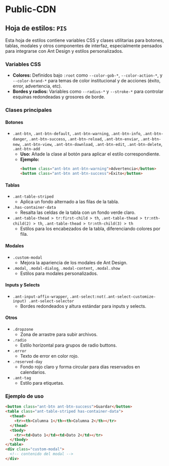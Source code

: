 # Public-CDN

## Hoja de estilos: `PIS`

Esta hoja de estilos contiene variables CSS y clases utilitarias para botones, tablas, modales y otros componentes de interfaz, especialmente pensados para integrarse con Ant Design y estilos personalizados.

### Variables CSS

- **Colores:** Definidos bajo `:root` como `--color-gob-*`, `--color-action-*`, y `--color-brand-*` para temas de color institucional y de acciones (éxito, error, advertencia, etc).
- **Bordes y radios:** Variables como `--radius-*` y `--stroke-*` para controlar esquinas redondeadas y grosores de borde.

### Clases principales

#### Botones

- `.ant-btn`, `.ant-btn-default`, `.ant-btn-warning`, `.ant-btn-info`, `.ant-btn-danger`, `.ant-btn-success`, `.ant-btn-reload`, `.ant-btn-enviar`, `.ant-btn-new`, `.ant-btn-view`, `.ant-btn-download`, `.ant-btn-edit`, `.ant-btn-delete`, `.ant-btn-add`
  - **Uso:** Añade la clase al botón para aplicar el estilo correspondiente.
  - **Ejemplo:**
    ```html
    <button class="ant-btn ant-btn-warning">Advertencia</button>
    <button class="ant-btn ant-btn-success">Éxito</button>
    ```

#### Tablas

- `.ant-table-striped`
  - Aplica un fondo alternado a las filas de la tabla.
- `.has-container-data`
  - Resalta las celdas de la tabla con un fondo verde claro.
- `.ant-table-thead > tr:first-child > th`, `.ant-table-thead > tr:nth-child(2) > th`, `.ant-table-thead > tr:nth-child(3) > th`
  - Estilos para los encabezados de la tabla, diferenciando colores por fila.

#### Modales

- `.custom-modal`
  - Mejora la apariencia de los modales de Ant Design.
- `.modal`, `.modal-dialog`, `.modal-content`, `.modal.show`
  - Estilos para modales personalizados.

#### Inputs y Selects

- `.ant-input-affix-wrapper`, `.ant-select:not(.ant-select-customize-input) .ant-select-selector`
  - Bordes redondeados y altura estándar para inputs y selects.

#### Otros

- `.dropzone`
  - Zona de arrastre para subir archivos.
- `.radio`
  - Estilo horizontal para grupos de radio buttons.
- `.error`
  - Texto de error en color rojo.
- `.reserved-day`
  - Fondo rojo claro y forma circular para días reservados en calendarios.
- `.ant-tag`
  - Estilo para etiquetas.

### Ejemplo de uso

```html
<button class="ant-btn ant-btn-success">Guardar</button>
<table class="ant-table-striped has-container-data">
  <thead>
    <tr><th>Columna 1</th><th>Columna 2</th></tr>
  </thead>
  <tbody>
    <tr><td>Dato 1</td><td>Dato 2</td></tr>
  </tbody>
</table>
<div class="custom-modal">
  <!-- contenido del modal -->
</div>
